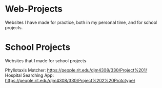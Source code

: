 # Web-Projects
Websites I have made for practice, both in my personal time, and for school projects.

# School Projects
Websites that I made for school projects

Phyllotaxis Matcher: https://people.rit.edu/djm4308/330/Project%201/
Hospital Searching App: https://people.rit.edu/djm4308/330/Project%202%20Prototype/
